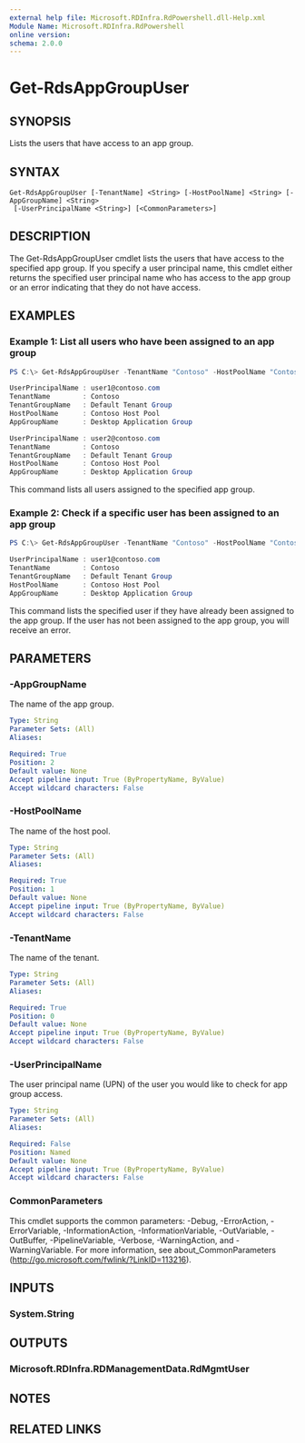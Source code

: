 ```yaml
---
external help file: Microsoft.RDInfra.RdPowershell.dll-Help.xml
Module Name: Microsoft.RDInfra.RdPowershell
online version:
schema: 2.0.0
---
```


# Get-RdsAppGroupUser

## SYNOPSIS
Lists the users that have access to an app group.

## SYNTAX

```
Get-RdsAppGroupUser [-TenantName] <String> [-HostPoolName] <String> [-AppGroupName] <String>
 [-UserPrincipalName <String>] [<CommonParameters>]
```

## DESCRIPTION
The Get-RdsAppGroupUser cmdlet lists the users that have access to the specified app group. If you specify a user principal name, this cmdlet either returns the specified user principal name who has access to the app group or an error indicating that they do not have access.

## EXAMPLES

### Example 1: List all users who have been assigned to an app group
```powershell
PS C:\> Get-RdsAppGroupUser -TenantName "Contoso" -HostPoolName "Contoso Host Pool" -AppGroupName "Desktop Application Group"

UserPrincipalName : user1@contoso.com
TenantName        : Contoso
TenantGroupName   : Default Tenant Group
HostPoolName      : Contoso Host Pool
AppGroupName      : Desktop Application Group

UserPrincipalName : user2@contoso.com
TenantName        : Contoso
TenantGroupName   : Default Tenant Group
HostPoolName      : Contoso Host Pool
AppGroupName      : Desktop Application Group
```
This command lists all users assigned to the specified app group.

### Example 2: Check if a specific user has been assigned to an app group
```powershell
PS C:\> Get-RdsAppGroupUser -TenantName "Contoso" -HostPoolName "Contoso Host Pool" -AppGroupName "Desktop Application Group" -UserPrincipalName "user1@contoso.com"

UserPrincipalName : user1@contoso.com
TenantName        : Contoso
TenantGroupName   : Default Tenant Group
HostPoolName      : Contoso Host Pool
AppGroupName      : Desktop Application Group
```
This command lists the specified user if they have already been assigned to the app group. If the user has not been assigned to the app group, you will receive an error.

## PARAMETERS

### -AppGroupName
The name of the app group.

```yaml
Type: String
Parameter Sets: (All)
Aliases:

Required: True
Position: 2
Default value: None
Accept pipeline input: True (ByPropertyName, ByValue)
Accept wildcard characters: False
```

### -HostPoolName
The name of the host pool.

```yaml
Type: String
Parameter Sets: (All)
Aliases:

Required: True
Position: 1
Default value: None
Accept pipeline input: True (ByPropertyName, ByValue)
Accept wildcard characters: False
```

### -TenantName
The name of the tenant.

```yaml
Type: String
Parameter Sets: (All)
Aliases:

Required: True
Position: 0
Default value: None
Accept pipeline input: True (ByPropertyName, ByValue)
Accept wildcard characters: False
```

### -UserPrincipalName
The user principal name (UPN) of the user you would like to check for app group access.

```yaml
Type: String
Parameter Sets: (All)
Aliases:

Required: False
Position: Named
Default value: None
Accept pipeline input: True (ByPropertyName, ByValue)
Accept wildcard characters: False
```

### CommonParameters
This cmdlet supports the common parameters: -Debug, -ErrorAction, -ErrorVariable, -InformationAction, -InformationVariable, -OutVariable, -OutBuffer, -PipelineVariable, -Verbose, -WarningAction, and -WarningVariable. For more information, see about_CommonParameters (http://go.microsoft.com/fwlink/?LinkID=113216).

## INPUTS

### System.String

## OUTPUTS

### Microsoft.RDInfra.RDManagementData.RdMgmtUser

## NOTES

## RELATED LINKS
